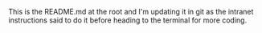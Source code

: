 This is the README.md at the root and I'm updating it in git as the intranet instructions said to do it before heading to the terminal for more coding.
